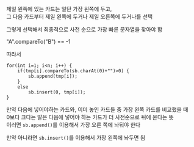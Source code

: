 제일 왼쪽에 있는 카드는 일단 가장 왼쪽에 두고,</br>
그 다음 카드부터 제일 왼쪽에 두거나 제일 오른쪽에 두거나를 선택

그렇게 선택해서 최종적으로 사전 순으로 가장 빠른 문자열을 찾아야 함

"A".compareTo("B") == -1

따라서
```
for(int i=1; i<n; i++) {
	if(tmp[i].compareTo(sb.charAt(0)+"")>0) {
		sb.append(tmp[i]);
	}
	else
		sb.insert(0, tmp[i]);
}
```
만약 다음에 넣어야하는 카드와, 이미 놓인 카드들 중 가장 왼쪽 카드를 비교했을 때</br>
0보다 크다는 말은 다음에 넣어야 하는 카드가 더 사전순으로 뒤에 온다는 뜻</br>
이러면 `sb.append()`를 이용해서 가장 오른 쪽에 놔둬야 한다

만약 아니라면 `sb.insert()`를 이용해서 가장 왼쪽에 놔두면 됨
